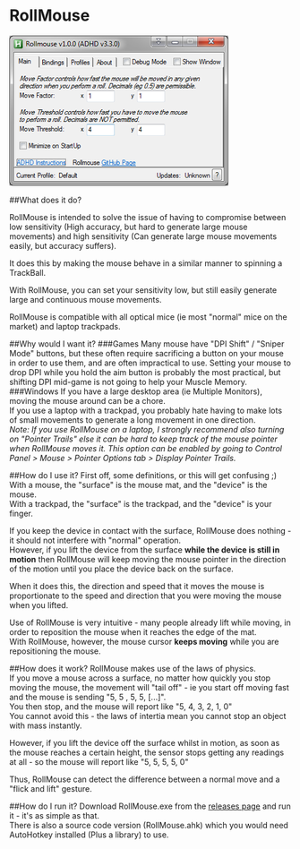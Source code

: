 # RollMouse

![ScreenShot](https://github.com/evilC/RollMouse/blob/master/rollmouse.png?raw=true)

##What does it do?

RollMouse is intended to solve the issue of having to compromise between low sensitivity (High accuracy, but hard to generate large mouse movements) and high sensitivity (Can generate large mouse movements easily, but accuracy suffers).  

It does this by making the mouse behave in a similar manner to spinning a TrackBall.

With RollMouse, you can set your sensitivity low, but still easily generate large and continuous mouse movements.  

RollMouse is compatible with all optical mice (ie most "normal" mice on the market) and laptop trackpads.

##Why would I want it?
###Games
Many mouse have "DPI Shift" / "Sniper Mode" buttons, but these often require sacrificing a button on your mouse in order to use them, and are often impractical to use. Setting your mouse to drop DPI while you hold the aim button is probably the most practical, but shifting DPI mid-game is not going to help your Muscle Memory.  
###Windows
If you have a large desktop area (ie Multiple Monitors), moving the mouse around can be a chore.  
If you use a laptop with a trackpad, you probably hate having to make lots of small movements to generate a long movement in one direction.  
*Note: If you use RollMouse on a laptop, I strongly recommend also turning on "Pointer Trails" else it can be hard to keep track of the mouse pointer when RollMouse moves it. This option can be enabled by going to Control Panel > Mouse > Pointer Options tab > Display Pointer Trails.*

##How do I use it?
First off, some definitions, or this will get confusing ;)  
With a mouse, the "surface" is the mouse mat, and the "device" is the mouse.  
With a trackpad, the "surface" is the trackpad, and the "device" is your finger.  

If you keep the device in contact with the surface, RollMouse does nothing - it should not interfere with "normal" operation.  
However, if you lift the device from the surface **while the device is still in motion** then RollMouse will keep moving the mouse pointer in the direction of the motion until you place the device back on the surface.  

When it does this, the direction and speed that it moves the mouse is proportionate to the speed and direction that you were moving the mouse when you lifted.  

Use of RollMouse is very intuitive - many people already lift while moving, in order to reposition the mouse when it reaches the edge of the mat.  
With RollMouse, however, the mouse cursor **keeps moving** while you are repositioning the mouse.  

##How does it work?
RollMouse makes use of the laws of physics.  
If you move a mouse across a surface, no matter how quickly you stop moving the mouse, the movement will "tail off" - ie you start off moving fast and the mouse is sending "5, 5 , 5, 5, [...]".  
You then stop, and the mouse will report like "5, 4, 3, 2, 1, 0"  
You cannot avoid this - the laws of intertia mean you cannot stop an object with mass instantly.

However, if you lift the device off the surface whilst in motion, as soon as the mouse reaches a certain height, the sensor stops getting any readings at all - so the mouse will report like "5, 5, 5, 5, 0"  

Thus, RollMouse can detect the difference between a normal move and a "flick and lift" gesture.

##How do I run it?
Download RollMouse.exe from the [releases page](https://github.com/evilC/RollMouse/releases) and run it - it's as simple as that.  
There is also a source code version (RollMouse.ahk) which you would need AutoHotkey installed (Plus a library) to use.  
